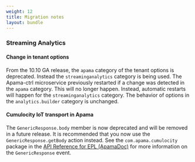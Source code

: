 ```yaml
---
weight: 12
title: Migration notes
layout: bundle
---
```


### Streaming Analytics

#### Change in tenant options

From the 10.10 GA release, the `apama` category of the tenant options is deprecated. Instead the `streaminganalytics` category is being used. 
The Apama-ctrl microservice previously restarted if a change was detected in the `apama` category. This will no longer happen. 
Instead, automatic restarts will happen for the `streaminganalytics` category. 
The behavior of options in the `analytics.builder` category is unchanged.

#### Cumulocity IoT transport in Apama

The `GenericResponse.body` member is now deprecated and will be removed in a future release. 
It is recommended that you now use the `GenericResponse.getBody` action instead. 
See the `com.apama.cumulocity` package in the [API Reference for EPL (ApamaDoc)](https://documentation.softwareag.com/onlinehelp/Rohan/Apama/v10-7/apama10-7/ApamaDoc/index.html)
for more information on the `GenericResponse` event.
